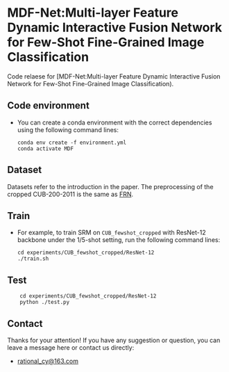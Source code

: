 # MDF-Net:Multi-layer Feature Dynamic Interactive Fusion Network for Few-Shot Fine-Grained Image Classification

Code relaese for [MDF-Net:Multi-layer Feature Dynamic Interactive Fusion Network for Few-Shot Fine-Grained Image Classification). 

## Code environment

* You can create a conda environment with the correct dependencies using the following command lines:

  ```shell
  conda env create -f environment.yml
  conda activate MDF
  ```

## Dataset

Datasets refer to the introduction in the paper. The preprocessing of the cropped CUB-200-2011 is the same as [FRN](https://github.com/Tsingularity/FRN).

## Train

* For example, to train SRM on `CUB_fewshot_cropped` with ResNet-12 backbone under the 1/5-shot setting, run the following command lines:

  ```shell
  cd experiments/CUB_fewshot_cropped/ResNet-12
  ./train.sh
  ```

## Test

```shell
    cd experiments/CUB_fewshot_cropped/ResNet-12
    python ./test.py
```

## Contact

Thanks for your attention!
If you have any suggestion or question, you can leave a message here or contact us directly:

- rational_cy@163.com


